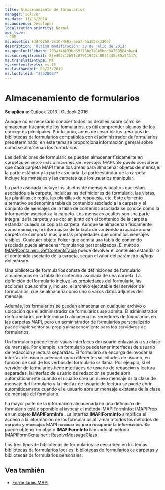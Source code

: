 ```yaml
---
title: Almacenamiento de formularios
manager: soliver
ms.date: 11/16/2014
ms.audience: Developer
localization_priority: Normal
api_type:
- COM
ms.assetid: 6ddf9158-3c10-408a-aeaf-5a382c4339e7
description: 'Última modificación: 23 de julio de 2011'
ms.openlocfilehash: 793a34b093ba69f73be7e186bec0a769584bbac4
ms.sourcegitcommit: 8fe462c32b91c87911942c188f3445e85a54137c
ms.translationtype: MT
ms.contentlocale: es-ES
ms.lasthandoff: 04/23/2019
ms.locfileid: "32328087"
---
```

# <a name="form-storage"></a>Almacenamiento de formularios

**Se aplica a**: Outlook 2013 | Outlook 2016 
  
Aunque no es necesario conocer todos los detalles sobre cómo se almacenan físicamente los formularios, es útil comprender algunos de los conceptos principales. Por lo tanto, antes de describir los tres tipos de bibliotecas de formularios compatibles con el administrador de formularios predeterminado, en este tema se proporciona información general sobre cómo se almacenan los formularios.
  
Las definiciones de formulario se pueden almacenar físicamente en carpetas en uno o más almacenes de mensajes MAPI. Se puede considerar que cada carpeta MAPI tiene dos áreas para almacenar objetos de mensaje: la parte estándar y la parte asociada. La parte estándar de la carpeta incluye los mensajes y las carpetas que los usuarios manipulan.
  
La parte asociada incluye los objetos de mensajes ocultos que están asociados a la carpeta, incluidas las definiciones de formulario, las vistas, las plantillas de regla, las plantillas de respuesta, etc. Este elemento alternativo se denomina tabla de contenido asociado a la carpeta y el conjunto de mensajes de la tabla de contenido asociada se conoce como la información asociada a la carpeta. Los mensajes ocultos son una parte integral de la carpeta y se copian junto con el contenido de la carpeta estándar cuando se copia la carpeta. Aunque se almacenan físicamente como mensajes, la información de la tabla de contenido asociada a una carpeta se comporta más que las propiedades que como los mensajes visibles. Cualquier objeto Folder que admita una tabla de contenido asociada puede almacenar formularios personalizados. El método [IMAPIContainer:: GetContentsTable](imapicontainer-getcontentstable.md) puede devolver el contenido estándar o el contenido asociado de la carpeta, según el valor del parámetro _ulflags_ del método. 
  
Una biblioteca de formularios consta de definiciones de formulario almacenadas en la tabla de contenido asociada de una carpeta. La definición del formulario incluye las propiedades del formulario, las acciones que admite y, incluso, el archivo ejecutable del servidor de formularios, que se almacena como uno o varios datos adjuntos del mensaje.
  
Además, los formularios se pueden almacenar en cualquier archivo o ubicación que el administrador de formularios use admita. El administrador de formularios predeterminado almacena los servidores de formularios en las carpetas MAPI, pero un administrador de formularios personalizado puede implementar su propio almacenamiento para los servidores de formularios.
  
Un formulario puede tener varias interfaces de usuario enlazadas a su clase de mensaje. Por ejemplo, un formulario puede tener interfaces de usuario de redacción y lectura separadas. El formulario se encarga de invocar la interfaz de usuario adecuada para diferentes solicitudes de usuario, en función de cuál de los verbos del formulario se llama. Por ejemplo, si el servidor de formularios tiene interfaces de usuario de redacción y lectura separadas, la interfaz de usuario de redacción se puede abrir automáticamente cuando el usuario crea un nuevo mensaje de la clase de mensaje del formulario y la interfaz de usuario de lectura se puede abrir automáticamente cuando el el usuario abre un mensaje existente de la clase de mensaje del formulario.
  
La mayor parte de la información almacenada en una definición de formulario está disponible al invocar el método [IMAPIFormInfo:: IMAPIProp](imapiforminfoimapiprop.md) en un objeto **IMAPIFormInfo** . La interfaz **IMAPIFormInfo** simplifica el acceso a la información de los formularios al llamar a todos los métodos de carpeta y mensajes MAPI necesarios para recuperar la información. Se puede obtener un objeto **IMAPIFormInfo** llamando al método [IMAPIFormContainer:: ResolveMessageClass](imapiformcontainer-resolvemessageclass.md) . 
  
Los tres tipos de bibliotecas de formularios se describen en los temas bibliotecas de formularios [locales](local-form-libraries.md), bibliotecas de [formularios de carpetas](folder-form-libraries.md) y bibliotecas de [formularios personales](personal-form-libraries.md).
  
## <a name="see-also"></a>Vea también

- [Formularios MAPI](mapi-forms.md)


